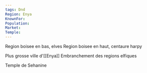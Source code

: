 ```yaml
---
tags: Dnd
Region: Enya
KnownFor: 
Population: 
Market: 
Temple: 
---
```



Region boisee en bas, elves
Region boisee en haut, centaure harpy 

Plus grosse ville d'[[Enya]]
Embranchement des regions elfiques

Temple de Sehanine
